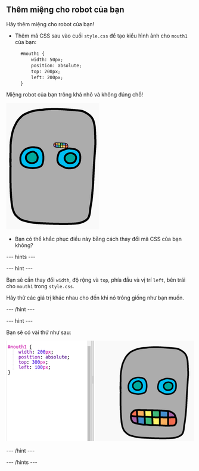 ## Thêm miệng cho robot của bạn

Hãy thêm miệng cho robot của bạn!

- Thêm mã CSS sau vào cuối `style.css` để tạo kiểu hình ảnh cho `mouth1` của bạn:
    
        #mouth1 {
            width: 50px;
            position: absolute;
            top: 200px;
            left: 200px;
        }
        

Miệng robot của bạn trông khá nhỏ và không đúng chỗ!

![ảnh chụp màn hình](images/robot-mouth.png)

- Bạn có thể khắc phục điều này bằng cách thay đổi mã CSS của bạn không?

\--- hints \---

\--- hint \---

Bạn sẽ cần thay đổi `width`, độ rộng và `top`, phía đầu và vị trí `left`, bên trái cho `mouth1` trong `style.css`.

Hãy thử các giá trị khác nhau cho đến khi nó trông giống như bạn muốn.

\--- /hint \---

\--- hint \---

Bạn sẽ có vài thứ như sau:

![ảnh chụp màn hình](images/robot-mouth-code.png)

\--- /hint \---

\--- /hints \---